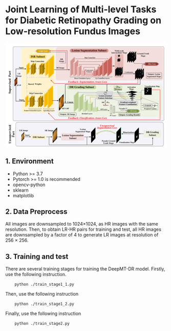 # Joint Learning of Multi-level Tasks for Diabetic Retinopathy Grading on Low-resolution Fundus Images


![framework](./imgs/framework_final3.jpg)

## 1. Environment
- Python >= 3.7
- Pytorch >= 1.0 is recommended
- opencv-python
- sklearn
- matplotlib


## 2. Data Preprocess
All images are downsampled to 1024×1024, as HR images with the same resolution. Then, to obtain LR-HR pairs for training and test, all
HR images are downsampled by a factor of 4 to generate LR
images at resolution of 256 × 256.


## 3. Training and test

There are several training stages for training the DeepMT-DR model. Firstly, use the following instruction.
```
    python ./train_stage1_1.py 
```

Then, use the following instruction
```
    python ./train_stage1_2.py 
```

Finally, use the following instruction
```
    python ./train_stage2.py 
```
